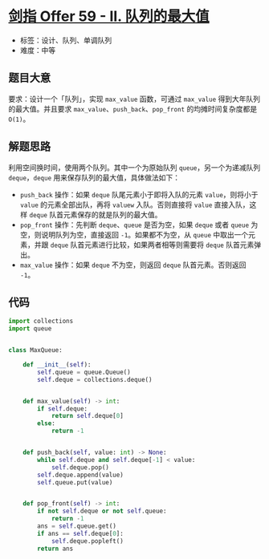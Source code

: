 # [剑指 Offer 59 - II. 队列的最大值](https://leetcode.cn/problems/dui-lie-de-zui-da-zhi-lcof/)

- 标签：设计、队列、单调队列
- 难度：中等

## 题目大意

要求：设计一个「队列」，实现 `max_value` 函数，可通过 `max_value` 得到大年队列的最大值。并且要求 `max_value`、`push_back`、`pop_front` 的均摊时间复杂度都是 `O(1)`。

## 解题思路

利用空间换时间，使用两个队列。其中一个为原始队列 `queue`，另一个为递减队列 `deque`，`deque` 用来保存队列的最大值，具体做法如下：

- `push_back` 操作：如果 `deque` 队尾元素小于即将入队的元素 `value`，则将小于 `value` 的元素全部出队，再将 `valuew` 入队。否则直接将 `value` 直接入队，这样 `deque` 队首元素保存的就是队列的最大值。
- `pop_front` 操作：先判断 `deque`、`queue` 是否为空，如果 `deque` 或者 `queue` 为空，则说明队列为空，直接返回 `-1`。如果都不为空，从 `queue` 中取出一个元素，并跟 `deque` 队首元素进行比较，如果两者相等则需要将 `deque` 队首元素弹出。
- `max_value` 操作：如果 `deque` 不为空，则返回 `deque` 队首元素。否则返回 `-1`。

## 代码

```Python
import collections
import queue


class MaxQueue:

    def __init__(self):
        self.queue = queue.Queue()
        self.deque = collections.deque()


    def max_value(self) -> int:
        if self.deque:
            return self.deque[0]
        else:
            return -1


    def push_back(self, value: int) -> None:
        while self.deque and self.deque[-1] < value:
            self.deque.pop()
        self.deque.append(value)
        self.queue.put(value)


    def pop_front(self) -> int:
        if not self.deque or not self.queue:
            return -1
        ans = self.queue.get()
        if ans == self.deque[0]:
            self.deque.popleft()
        return ans
```


